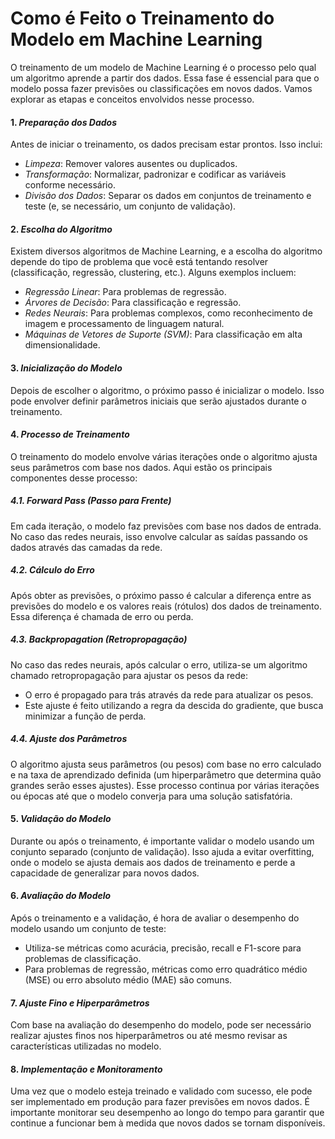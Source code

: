# Como é Feito o Treinamento do Modelo em Machine Learning

O treinamento de um modelo de Machine Learning é o processo pelo qual um algoritmo aprende a partir dos dados. Essa fase é essencial para que o modelo possa fazer previsões ou classificações em novos dados. Vamos explorar as etapas e conceitos envolvidos nesse processo.

#### 1. *Preparação dos Dados*

Antes de iniciar o treinamento, os dados precisam estar prontos. Isso inclui:

- *Limpeza*: Remover valores ausentes ou duplicados.
- *Transformação*: Normalizar, padronizar e codificar as variáveis conforme necessário.
- *Divisão dos Dados*: Separar os dados em conjuntos de treinamento e teste (e, se necessário, um conjunto de validação).

#### 2. *Escolha do Algoritmo*

Existem diversos algoritmos de Machine Learning, e a escolha do algoritmo depende do tipo de problema que você está tentando resolver (classificação, regressão, clustering, etc.). Alguns exemplos incluem:

- *Regressão Linear*: Para problemas de regressão.
- *Árvores de Decisão*: Para classificação e regressão.
- *Redes Neurais*: Para problemas complexos, como reconhecimento de imagem e processamento de linguagem natural.
- *Máquinas de Vetores de Suporte (SVM)*: Para classificação em alta dimensionalidade.

#### 3. *Inicialização do Modelo*

Depois de escolher o algoritmo, o próximo passo é inicializar o modelo. Isso pode envolver definir parâmetros iniciais que serão ajustados durante o treinamento.

#### 4. *Processo de Treinamento*

O treinamento do modelo envolve várias iterações onde o algoritmo ajusta seus parâmetros com base nos dados. Aqui estão os principais componentes desse processo:

##### 4.1. *Forward Pass (Passo para Frente)*

Em cada iteração, o modelo faz previsões com base nos dados de entrada. No caso das redes neurais, isso envolve calcular as saídas passando os dados através das camadas da rede.

##### 4.2. *Cálculo do Erro*

Após obter as previsões, o próximo passo é calcular a diferença entre as previsões do modelo e os valores reais (rótulos) dos dados de treinamento. Essa diferença é chamada de erro ou perda.

##### 4.3. *Backpropagation (Retropropagação)*

No caso das redes neurais, após calcular o erro, utiliza-se um algoritmo chamado retropropagação para ajustar os pesos da rede:

- O erro é propagado para trás através da rede para atualizar os pesos.
- Este ajuste é feito utilizando a regra da descida do gradiente, que busca minimizar a função de perda.

##### 4.4. *Ajuste dos Parâmetros*

O algoritmo ajusta seus parâmetros (ou pesos) com base no erro calculado e na taxa de aprendizado definida (um hiperparâmetro que determina quão grandes serão esses ajustes). Esse processo continua por várias iterações ou épocas até que o modelo converja para uma solução satisfatória.

#### 5. *Validação do Modelo*

Durante ou após o treinamento, é importante validar o modelo usando um conjunto separado (conjunto de validação). Isso ajuda a evitar overfitting, onde o modelo se ajusta demais aos dados de treinamento e perde a capacidade de generalizar para novos dados.

#### 6. *Avaliação do Modelo*

Após o treinamento e a validação, é hora de avaliar o desempenho do modelo usando um conjunto de teste:

- Utiliza-se métricas como acurácia, precisão, recall e F1-score para problemas de classificação.
- Para problemas de regressão, métricas como erro quadrático médio (MSE) ou erro absoluto médio (MAE) são comuns.

#### 7. *Ajuste Fino e Hiperparâmetros*

Com base na avaliação do desempenho do modelo, pode ser necessário realizar ajustes finos nos hiperparâmetros ou até mesmo revisar as características utilizadas no modelo.

#### 8. *Implementação e Monitoramento*

Uma vez que o modelo esteja treinado e validado com sucesso, ele pode ser implementado em produção para fazer previsões em novos dados. É importante monitorar seu desempenho ao longo do tempo para garantir que continue a funcionar bem à medida que novos dados se tornam disponíveis.
